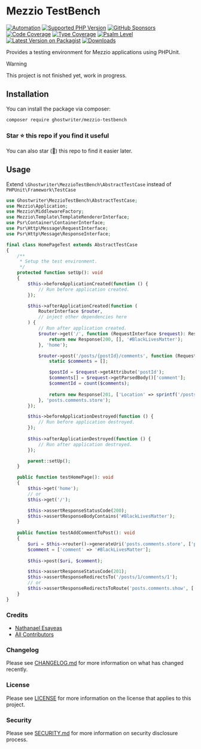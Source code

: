 # Mezzio TestBench

[![Automation](https://github.com/ghostwriter/mezzio-testbench/actions/workflows/automation.yml/badge.svg)](https://github.com/ghostwriter/mezzio-testbench/actions/workflows/automation.yml)
[![Supported PHP Version](https://badgen.net/packagist/php/ghostwriter/mezzio-testbench?color=8892bf)](https://www.php.net/supported-versions)
[![GitHub Sponsors](https://img.shields.io/github/sponsors/ghostwriter?label=Sponsor+@ghostwriter/mezzio-testbench&logo=GitHub+Sponsors)](https://github.com/sponsors/ghostwriter)
[![Code Coverage](https://codecov.io/gh/ghostwriter/mezzio-testbench/branch/main/graph/badge.svg)](https://codecov.io/gh/ghostwriter/mezzio-testbench)
[![Type Coverage](https://shepherd.dev/github/ghostwriter/mezzio-testbench/coverage.svg)](https://shepherd.dev/github/ghostwriter/mezzio-testbench)
[![Psalm Level](https://shepherd.dev/github/ghostwriter/mezzio-testbench/level.svg)](https://psalm.dev/docs/running_psalm/error_levels)
[![Latest Version on Packagist](https://badgen.net/packagist/v/ghostwriter/mezzio-testbench)](https://packagist.org/packages/ghostwriter/mezzio-testbench)
[![Downloads](https://badgen.net/packagist/dt/ghostwriter/mezzio-testbench?color=blue)](https://packagist.org/packages/ghostwriter/mezzio-testbench)

Provides a testing environment for Mezzio applications using PHPUnit.

> [!WARNING]
>
> This project is not finished yet, work in progress.

## Installation

You can install the package via composer:

``` bash
composer require ghostwriter/mezzio-testbench
```

### Star ⭐️ this repo if you find it useful

You can also star (🌟) this repo to find it easier later.

## Usage

Extend `\Ghostwriter\MezzioTestBench\AbstractTestCase` instead of `PHPUnit\Framework\TestCase`

```php
use Ghostwriter\MezzioTestBench\AbstractTestCase;
use Mezzio\Application;
use Mezzio\MiddlewareFactory;
use Mezzio\Template\TemplateRendererInterface;
use Psr\Container\ContainerInterface;
use Psr\Http\Message\RequestInterface;
use Psr\Http\Message\ResponseInterface;

final class HomePageTest extends AbstractTestCase
{
    /**
     * Setup the test environment.
     */
    protected function setUp(): void
    {
        $this->beforeApplicationCreated(function () {
            // Run before application created.
        });

        $this->afterApplicationCreated(function (
            RouterInterface $router,
            // inject other dependencies here
        ) {
            // Run after application created.
            $router->get('/', function (RequestInterface $request): ResponseInterface {
                return new Response(200, [], '#BlackLivesMatter');
            }, 'home');

            $router->post('/posts/{postId}/comments', function (RequestInterface $request): ResponseInterface {
                static $comments = [];

                $postId = $request->getAttribute('postId');
                $comments[] = $request->getParsedBody()['comment'];
                $commentId = count($comments);
                
                return new Response(201, ['Location' => sprintf('/posts/%d/comments/%d', $postId, $commentId)]);
            }, 'posts.comments.store');
        });

        $this->beforeApplicationDestroyed(function () {
            // Run before application destroyed.
        });
        
        $this->afterApplicationDestroyed(function () {
            // Run after application destroyed.
        });

        parent::setUp();
    }

    public function testHomePage(): void
    {
        $this->get('home');
        // or
        $this->get('/');

        $this->assertResponseStatusCode(200);
        $this->assertResponseBodyContains('#BlackLivesMatter');
    }
    
    public function testAddCommentToPost(): void
    {
        $uri = $this->router()->generateUri('posts.comments.store', ['postId' => 1]);
        $comment = ['comment' => '#BlackLivesMatter'];
        
        $this->post($uri, $comment);

        $this->assertResponseStatusCode(201);
        $this->assertResponseRedirectsTo('/posts/1/comments/1');
        // or
        $this->assertResponseRedirectsToRoute('posts.comments.show', ['postId' => 1, 'commentId' => 1]);
    }
}
```

### Credits

- [Nathanael Esayeas](https://github.com/ghostwriter)
- [All Contributors](https://github.com/ghostwriter/mezzio-testbench/contributors)

### Changelog

Please see [CHANGELOG.md](./CHANGELOG.md) for more information on what has changed recently.

### License

Please see [LICENSE](./LICENSE) for more information on the license that applies to this project.

### Security

Please see [SECURITY.md](./SECURITY.md) for more information on security disclosure process.
